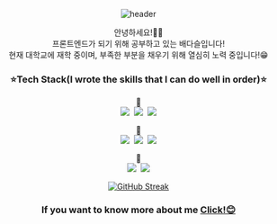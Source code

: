 <div align="center">

![header](https://capsule-render.vercel.app/api?type=waving&height=300&section=header&text=Welcome!&desc=daseul's%20GitHub%20profile&fontAlignY=43&descAlign=69&descAlignY=57&fontSize=90&color=gradient&idx=11)

안녕하세요!🙌🏻<br/>프론트엔드가 되기 위해 공부하고 있는 배다슬입니다!<br/>현재 대학교에 재학 중이며, 부족한 부분을 채우기 위해 열심히 노력 중입니다!😁


<h3>⭐Tech Stack(I wrote the skills that I can do well in order)⭐</h3>
🥇<br/>
<img src="https://img.shields.io/badge/HTML5-E34F26?style=for-the-badge&logo=HTML5&logoColor=white"/>&nbsp;&nbsp;<img src="https://img.shields.io/badge/CSS3-1572B6?style=for-the-badge&logo=CSS3&logoColor=white"/>&nbsp;&nbsp;<img src="https://img.shields.io/badge/Adobe XD-FF61F6?style=for-the-badge&logo=Adobe XD&logoColor=white"/>


🥈<br/>
<img src="https://img.shields.io/badge/JavaScript-F7DF1E?style=for-the-badge&logo=JavaScript&logoColor=white">&nbsp;&nbsp;<img src="https://img.shields.io/badge/Adobe Illustrator-FF9A00?style=for-the-badge&logo=Adobe Illustrator&logoColor=white">&nbsp;&nbsp;<img src="https://img.shields.io/badge/Adobe Photoshop-31A8FF?style=for-the-badge&logo=Adobe Photoshop&logoColor=white">


🥉<br/>
<img src="https://img.shields.io/badge/React-61DAFB?style=for-the-badge&logo=React&logoColor=white">&nbsp;&nbsp;<img src="https://img.shields.io/badge/JAVA-007396?style=for-the-badge&logo=OpenJDK&logoColor=white">


<!-- ![das0166's GitHub stats](https://github-readme-stats.vercel.app/api?username=das0166&show_icons=true&theme=radical) -->


[![GitHub Streak](https://streak-stats.demolab.com/?user=das0166&align=center&theme=ayu-light)](https://git.io/streak-stats)

<h3>If you want to know more about me <b><a target="_blank" href="https://chartreuse-canopy-920.notion.site/6dd509546ee34bee92c53bae5e8db583">Click!😊</a></b></h3>
</div>
